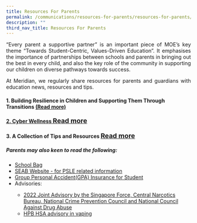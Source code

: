 ```yaml
---
title: Resources For Parents
permalink: /communications/resources-for-parents/resources-for-parents/
description: ""
third_nav_title: Resources For Parents
---
```

<p align = "justify">“Every parent a supportive partner” is an important piece of MOE’s key theme “Towards Student-Centric, Values-Driven Education”. It emphasises the importance of partnerships between schools and parents in bringing out the best in every child, and also the key role of the community in supporting our children on diverse pathways towards success.</p>

<p align = "justify">At Meridian, we regularly share resources for parents and guardians with education news, resources and tips.</p>


<h4>1. Building Resilience in Children and Supporting Them Through Transitions <a href = "https://www.meridianpri.moe.edu.sg/communications/resources-for-parents/children-support/">  (Read more)</h4>

<h4>2. Cyber Wellness <font size = "4"><a href = "https://www.meridianpri.moe.edu.sg/communications/resources-for-parents/cyber-wellness/">Read more</a></font></h4>


<h4>3. A Collection of Tips and Resources <font size = "4"><a href = "https://www.meridianpri.moe.edu.sg/communications/resources-for-parents/a-collection-of-tips-and-resources/">Read more</a></font></h4>


<h5>Parents may also keen to read the following:</h5>
<ul>
	<li><a href = "https://www.schoolbag.edu.sg/" target="_blank">School Bag</a></li>
	<li><a href = "https://www.seab.gov.sg/home/#" target = "_blank">SEAB Website - for PSLE related information</a></li>
	<li><a href = "/files/Useful%20Link/Product%20Fact%20Sheet%20Year%202023.pdf" target= "_blank">Group Personal Accident(GPA) Insurance for Student</a></li>
	<li>Advisories:</li>
		<ul class="square">  
		<li><a href = "/files/Communications/Resources%20for%20Parents/Joint%20Advisory%20Year%20End%202022.pdf" target = "_blank">2022 Joint Advisory by the Singapore Force, Central Narcotics Bureau, National Crime Prevention Council and National Council Against Drug Abuse</a></li>  
		<li><a href = "/files/Communications/Resources%20for%20Parents/HPB%20HSA%20advisory%20on%20vaping.pdf" target = "_blank">HPB HSA advisory in vaping</a></li>  
 </ul>
</ul>